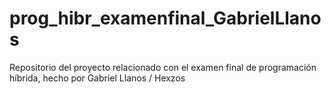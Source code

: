 # prog_hibr_examenfinal_GabrielLlanos
Repositorio del proyecto relacionado con el examen final de programación híbrida, hecho por Gabriel Llanos / Hexzos 
